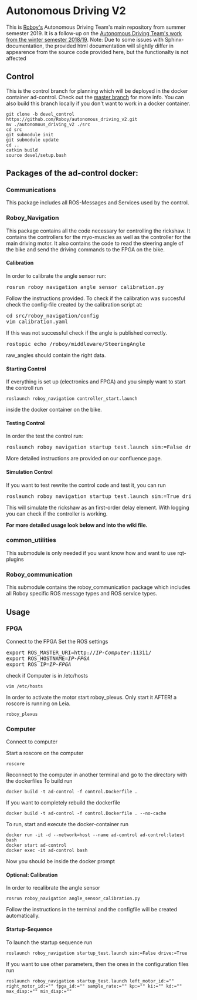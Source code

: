 # Autonomous Driving V2

This is [Roboy's](https://roboy.org) Autonomous Driving Team's main repository from summer semester 2019. It is a follow-up on the [Autonomous Driving Team's work from the winter semester 2018/19](https://github.com/Roboy/autonomous_driving).
Note: Due to some issues with Sphinx-documentation, the provided html documentation will slightly differ in appearence from the source code provided here, but the functionalty is not affected

## Control

This is the control branch for planning which will be deployed in the docker container ad-control. Check out the [master branch](https://github.com/Roboy/autonomous_driving_v2/tree/master) for more info.
You can also build this branch locally if you don't want to work in a docker container.
```
git clone -b devel_control https://github.com/Roboy/autonomous_driving_v2.git 
mv ./autonomous_driving_v2 ./src
cd src
git submodule init
git submodule update
cd ..
catkin build
source devel/setup.bash
```

## Packages of the ad-control docker:

### Communications
This package includes all ROS-Messages and Services used by the control.

### Roboy_Navigation
This package contains all the code necessary for controlling the rickshaw. It contains the controllers for the myo-muscles as well as the controller for the main driving motor. It also contains the code to read the steering angle of the bike and send the driving commands to the FPGA on the bike.

#### Calibration
In order to calibrate the angle sensor run:
<pre>
rosrun roboy_navigation angle_sensor_calibration.py
</pre>
Follow the instructions provided.
To check if the calibration was succesful check the config-file created by the calibration script at:
<pre>
cd src/roboy_navigation/config
vim calibration.yaml
</pre>
If this was not successful check if the angle is published correctly.
<pre>
rostopic echo /roboy/middleware/SteeringAngle
</pre>
raw_angles should contain the right data.

#### Starting Control
If everything is set up (electronics and FPGA) and you simply want to start the controll run
```
roslaunch roboy_navigation controller_start.launch
```
inside the docker container on the bike.

#### Testing Control
In order the test the control run:
<pre>
roslaunch roboy_navigation startup_test.launch sim:=False drive:=True
</pre>
More detailed instructions are provided on our confluence page.

#### Simulation Control
If you want to test rewrite the control code and test it, you can run
<pre>
roslaunch roboy_navigation startup_test.launch sim:=True drive:=False
</pre> 
This will simulate the rickshaw as an first-order delay element. With logging you can check if the controller is working.

<b>For more detailed usage look below and into the wiki file.</b>

### common_utilities
This submodule is only needed if you want know how and want to use rqt-plugins

### Roboy_communication
This submodule contains the roboy_communication package which includes all Roboy specific ROS message types and ROS service types.

## Usage

### FPGA
Connect to the FPGA
Set the ROS settings
<pre>
export ROS_MASTER_URI=http://<i>IP-Computer</i>:11311/
export ROS_HOSTNAME=<i>IP-FPGA</i>
export ROS_IP=<i>IP-FPGA</i>
</pre>
check if Computer is in /etc/hosts
```
vim /etc/hosts
```

In order to activate the motor start roboy_plexus. Only start it AFTER! a roscore is running on Leia. 
```
roboy_plexus
```

### Computer
Connect to computer

Start a roscore on the computer
```
roscore
```

Reconnect to the computer in another terminal and go to the directory with the dockerfiles
To build run
```
docker build -t ad-control -f control.Dockerfile .
```

If you want to completely rebuild the dockerfile
```
docker build -t ad-control -f control.Dockerfile . --no-cache
```

To run, start and execute the docker-container run
```
docker run -it -d --network=host --name ad-control ad-control:latest bash
docker start ad-control
docker exec -it ad-control bash
```

Now you should be inside the docker prompt
#### Optional: Calibration
In order to recalibrate the angle sensor 
```
rosrun roboy_navigation angle_sensor_calibration.py
```

Follow the instructions in the terminal and the configfile will be created automatically.
#### Startup-Sequence
To launch the startup sequence run
```
roslaunch roboy_navigation startup_test.launch sim:=False drive:=True
```

If you want to use other parameters, then the ones in the configuration files run
```
roslaunch roboy_navigation startup_test.launch left_motor_id:="" right_motor_id:="" fpga_id:="" sample_rate:="" kp:="" ki:="" kd:="" max_disp:="" min_disp:=""
```

